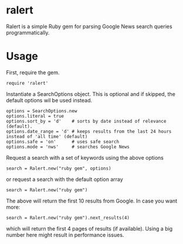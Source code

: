 ralert
======

Ralert is a simple Ruby gem for parsing Google News search queries programmatically.


Usage
======

First, require the gem.

    require 'ralert'

Instantiate a SearchOptions object. This is optional and if skipped, the default options
wil be used instead.

    options = SearchOptions.new
    options.literal = true
    options.sort_by = 'd'    # sorts by date instead of relevance (default).
    options.date_range = 'd' # keeps results from the last 24 hours instead of 'all time' (default)
    options.safe = 'on'      # uses safe search
    options.mode = 'nws'     # searches Google News

Request a search with a set of keywords using the above options

    search = Ralert.new("ruby gem", options)

or request a search with the default option array

    search = Ralert.new("ruby gem")

The above will return the first 10 results from Google. In case you want more:

    search = Ralert.new("ruby gem").next_results(4)

which will return the first 4 pages of results (if available). Using a big number here might result
in performance issues.
